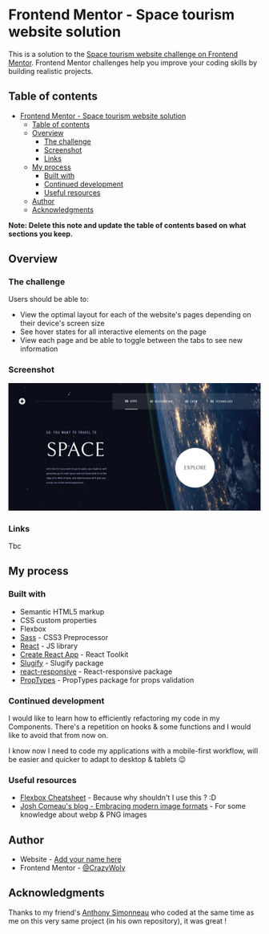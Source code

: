 # Frontend Mentor - Space tourism website solution

This is a solution to the [Space tourism website challenge on Frontend Mentor](https://www.frontendmentor.io/challenges/space-tourism-multipage-website-gRWj1URZ3). Frontend Mentor challenges help you improve your coding skills by building realistic projects. 

## Table of contents

- [Frontend Mentor - Space tourism website solution](#frontend-mentor---space-tourism-website-solution)
  - [Table of contents](#table-of-contents)
  - [Overview](#overview)
    - [The challenge](#the-challenge)
    - [Screenshot](#screenshot)
    - [Links](#links)
  - [My process](#my-process)
    - [Built with](#built-with)
    - [Continued development](#continued-development)
    - [Useful resources](#useful-resources)
  - [Author](#author)
  - [Acknowledgments](#acknowledgments)

**Note: Delete this note and update the table of contents based on what sections you keep.**

## Overview

### The challenge

Users should be able to:

- View the optimal layout for each of the website's pages depending on their device's screen size
- See hover states for all interactive elements on the page
- View each page and be able to toggle between the tabs to see new information

### Screenshot

![Preview Desktop](./screenshot.jpeg)

### Links

Tbc
<!-- - Solution URL: [Add solution URL here](https://your-solution-url.com)
- Live Site URL: [Add live site URL here](https://your-live-site-url.com) -->

## My process

### Built with

- Semantic HTML5 markup
- CSS custom properties
- Flexbox
- [Sass](https://sass-lang.com/) - CSS3 Preprocessor
- [React](https://reactjs.org/) - JS library
- [Create React App](https://create-react-app.dev/) - React Toolkit
- [Slugify](https://www.npmjs.com/package/slugify) - Slugify package
- [react-responsive](https://www.npmjs.com/package/react-responsive) - React-responsive package
- [PropTypes](https://www.npmjs.com/package/prop-types) - PropTypes package for props validation


### Continued development

I would like to learn how to efficiently refactoring my code in my Components. There's a repetition on hooks & some functions and I would like to avoid that from now on.

I know now I need to code my applications with a mobile-first workflow, will be easier and quicker to adapt to desktop & tablets :wink:


### Useful resources

- [Flexbox Cheatsheet](https://css-tricks.com/snippets/css/a-guide-to-flexbox/#flexbox-properties) - Because why shouldn't I use this ? :D
- [Josh Comeau's blog - Embracing modern image formats](https://www.joshwcomeau.com/performance/embracing-modern-image-formats/) - For some knowledge about webp & PNG images

## Author

- Website - [Add your name here](https://www.your-site.com)
- Frontend Mentor - [@CrazyWolv](https://www.frontendmentor.io/profile/CrazyWolv)

## Acknowledgments

Thanks to my friend's [Anthony Simonneau](https://github.com/Anthony-S58) who coded at the same time as me on this very same project (in his own repository), it was great !
